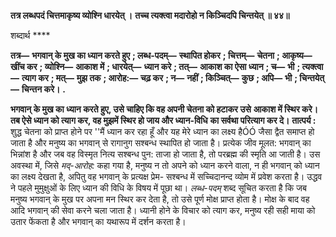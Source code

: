 **तत्र लब्धपदं चित्तमाकृष्य व्योश्नि धारयेत् ।** **तच्च त्यक्त्वा मदारोहो न किञ्चिदपि चिन्तयेत् ॥ ४४॥** 

शब्दार्थ **** 

**तत्र—** **भगवान् के मुख का ध्यान करते हुए** **; लब्ध-पदम्—** **स्थापित होकर** **; चित्तम्—** **चेतना** **; आकृष्य—** **खींच कर** **; व्योश्नि—** **आकाश में** **; धारयेत्—** **ध्यान करे** **; तत्—** **आकाश का ऐसा ध्यान** **; च—** **भी** **; त्यक्त्वा—** **त्याग कर** **; मत्—** **मुझ तक** **; आरोह:—** **चढ़ कर** **; न—** **नहीं** **; किञ्चित्—** **कुछ** **; अपि—** **भी** **; चिन्तयेत्—** **चिन्तन करे।** **.** 

**भगवान् के मुख का ध्यान करते हुए, उसे चाहिए कि वह अपनी चेतना को हटाकर उसे** **आकाश में स्थिर करे। तब ऐसे ध्यान को त्याग कर, वह मुझमें स्थिर हो जाय और ध्यान-विधि** **का सर्वथा परित्याग कर दे।** **तात्पर्य :** शुद्ध चेतना को प्राप्त होने पर ''मैं ध्यान कर रहा हूँ और यह मेरे ध्यान का लक्ष्य हैÓÓ जैसा द्वैत समाप्त हो जाता है और मनुष्य का भगवान् से रागानुग सश्बन्ध स्थापित हो जाता है। प्रत्येक जीव मूलत: भगवान् का भिन्नांश है और जब वह विस्मृत नित्य सश्बन्ध पुन: ताजा हो जाता है, तो परब्रह्म की स्मृति आ जाती है। उस अवस्था में, जिसे *मद्-आरोह:* कहा गया है, मनुष्य न तो अपने को ध्यान करने वाला, न ही भगवान् को ध्यान का लक्ष्य देखता है, अपितु वह भगवान् के प्रत्यक्ष प्रेम- सश्बन्ध में सच्चिदानन्द व्योम में प्रवेश करता है। उद्धव ने पहले मुमुक्षुओं के लिए ध्यान की विधि के विषय में पूछा था। *लब्ध-पदम्* शब्द सूचित करता है कि जब मनुष्य भगवान् के मुख पर अपना मन स्थिर कर देता है, तो उसे पूर्ण मोक्ष प्राप्त होता है। मोक्ष के बाद वह आदि भगवान् की सेवा करने चला जाता है। ध्यानी होने के विचार को त्याग कर, मनुष्य रही सही माया को उतार फेंकता है और भगवान् का यथारूप में दर्शन करता है।  